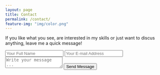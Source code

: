 ```yaml
---
layout: page
title: Contact
permalink: /contact/
feature-img: "img/color.png"
---
```


If you like what you see, are interested in my skills or just want to discus anything, leave me a quick message!

<form action="https://getsimpleform.com/messages?form_api_token=80d0ed9f07209bcd411be247b8fe66ea_yourtoken_" method="post">
  <!-- the redirect_to is optional, the form will redirect to the referrer on submission -->
  <input type='hidden' name='redirect_to' value='http://alpeterson24.github.io/portfolio-iro/thank-you/' />
  <input type='text' name='name' placeholder='Your Full Name' />
  <input type='email' name='email' placeholder='Your E-mail Address' />
  <textarea name='message' placeholder='Write your message ...'></textarea>
  <input type='submit' value='Send Message' />
</form>
